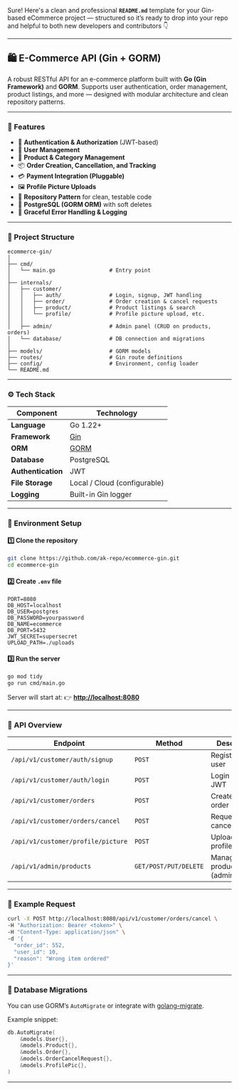 Sure! Here's a clean and professional **`README.md`** template for your Gin-based eCommerce project — structured so it’s ready to drop into your repo and helpful to both new developers and contributors 👇

---

## 🛍️ E-Commerce API (Gin + GORM)

A robust RESTful API for an e-commerce platform built with **Go (Gin Framework)** and **GORM**.
Supports user authentication, order management, product listings, and more — designed with modular architecture and clean repository patterns.

---

### 🚀 Features

* 🔐 **Authentication & Authorization** (JWT-based)
* 👤 **User Management**
* 🛒 **Product & Category Management**
* 📦 **Order Creation, Cancellation, and Tracking**
* 💳 **Payment Integration (Pluggable)**
* 🖼️ **Profile Picture Uploads**
* 🧩 **Repository Pattern** for clean, testable code
* 🐘 **PostgreSQL (GORM ORM)** with soft deletes
* 🧠 **Graceful Error Handling & Logging**

---

### 🧱 Project Structure

```
ecommerce-gin/
│
├── cmd/
│   └── main.go                 # Entry point
│
├── internals/
│   ├── customer/
│   │   ├── auth/               # Login, signup, JWT handling
│   │   ├── order/              # Order creation & cancel requests
│   │   ├── product/            # Product listings & search
│   │   └── profile/            # Profile picture upload, etc.
│   │
│   ├── admin/                  # Admin panel (CRUD on products, orders)
│   └── database/               # DB connection and migrations
│
├── models/                     # GORM models
├── routes/                     # Gin route definitions
├── config/                     # Environment, config loader
└── README.md
```

---

### ⚙️ Tech Stack

| Component          | Technology                              |
| ------------------ | --------------------------------------- |
| **Language**       | Go 1.22+                                |
| **Framework**      | [Gin](https://github.com/gin-gonic/gin) |
| **ORM**            | [GORM](https://gorm.io/)                |
| **Database**       | PostgreSQL                              |
| **Authentication** | JWT                                     |
| **File Storage**   | Local / Cloud (configurable)            |
| **Logging**        | Built-in Gin logger                     |

---

### 🧩 Environment Setup

#### 1️⃣ Clone the repository

```bash
git clone https://github.com/ak-repo/ecommerce-gin.git
cd ecommerce-gin
```

#### 2️⃣ Create `.env` file

```env
PORT=8080
DB_HOST=localhost
DB_USER=postgres
DB_PASSWORD=yourpassword
DB_NAME=ecommerce
DB_PORT=5432
JWT_SECRET=supersecret
UPLOAD_PATH=./uploads
```

#### 3️⃣ Run the server

```bash
go mod tidy
go run cmd/main.go
```

Server will start at:
👉 **[http://localhost:8080](http://localhost:8080)**

---

### 🧠 API Overview

| Endpoint                           | Method                | Description                    |
| ---------------------------------- | --------------------- | ------------------------------ |
| `/api/v1/customer/auth/signup`     | `POST`                | Register new user              |
| `/api/v1/customer/auth/login`      | `POST`                | Login and get JWT              |
| `/api/v1/customer/orders`          | `POST`                | Create new order               |
| `/api/v1/customer/orders/cancel`   | `POST`                | Request order cancellation     |
| `/api/v1/customer/profile/picture` | `POST`                | Upload/replace profile picture |
| `/api/v1/admin/products`           | `GET/POST/PUT/DELETE` | Manage products (admin only)   |

---

### 🧰 Example Request

```bash
curl -X POST http://localhost:8080/api/v1/customer/orders/cancel \
-H "Authorization: Bearer <token>" \
-H "Content-Type: application/json" \
-d '{
  "order_id": 552,
  "user_id": 10,
  "reason": "Wrong item ordered"
}'
```

---

### 🧾 Database Migrations

You can use GORM’s `AutoMigrate` or integrate with [golang-migrate](https://github.com/golang-migrate/migrate).

Example snippet:

```go
db.AutoMigrate(
    &models.User{},
    &models.Product{},
    &models.Order{},
    &models.OrderCancelRequest{},
    &models.ProfilePic{},
)
```

---

